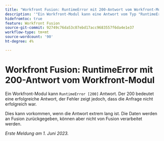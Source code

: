 ```yaml
---
title: "Workfront Fusion: RuntimeError mit 200-Antwort vom Workfront-Modul"
description: '"Ein Workfront-Modul kann eine Antwort vom Typ "RuntimeError [200]"zurückgeben. "200"bedeutet eine erfolgreiche Antwort, der Fehler zeigt jedoch, dass die Anfrage nicht erfolgreich war."'
hidefromtoc: true
feature: Workfront Fusion
source-git-commit: 92749c76da53c07ebd17acc9683557f6da4e1e37
workflow-type: tm+mt
source-wordcount: '90'
ht-degree: 4%

---
```



# Workfront Fusion: RuntimeError mit 200-Antwort vom Workfront-Modul

Ein Workfront-Modul kann `RuntimeError [200]` Antwort. Der 200 bedeutet eine erfolgreiche Antwort, der Fehler zeigt jedoch, dass die Anfrage nicht erfolgreich war.

Dies kann vorkommen, wenn die Antwort extrem lang ist. Die Daten werden an Fusion zurückgegeben, können aber nicht von Fusion verarbeitet werden.

_Erste Meldung am 1. Juni 2023._
